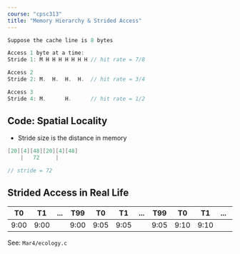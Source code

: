 ```yaml
---
course: "cpsc313"
title: "Memory Hierarchy & Strided Access"
---
```


```C
Suppose the cache line is 8 bytes

Access 1 byte at a time:
Stride 1: M H H H H H H H // hit rate = 7/8

Access 2
Stride 2: M.  H.  H.  H.  // hit rate = 3/4

Access 3
Stride 4: M.      H.      // hit rate = 1/2
```

## Code: Spatial Locality
- Stride size is the distance in memory
```C
[20][4][48][20][4][48]
    |   72     |

// stride = 72
```

## Strided Access in Real Life
| T0   | T1   | ... | T99  | T0   | T1   | ... | T99  | T0   | T1   | ... | T99  |
| ---- | ---- | --- | ---- | ---- | ---- | --- | ---- | ---- | ---- | --- | ---- |
| 9:00 | 9:00 |     | 9:00 | 9:05 | 9:05 |     | 9:05 | 9:10 | 9:10 |     | 9:10 | 

See: `Mar4/ecology.c`

